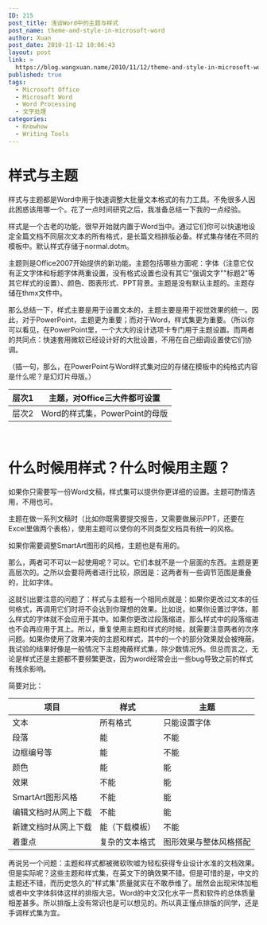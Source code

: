 ```yaml
---
ID: 215
post_title: 浅谈Word中的主题与样式
post_name: theme-and-style-in-microsoft-word
author: Xuan
post_date: 2010-11-12 10:06:43
layout: post
link: >
  https://blog.wangxuan.name/2010/11/12/theme-and-style-in-microsoft-word/
published: true
tags:
  - Microsoft Office
  - Microsoft Word
  - Word Processing
  - 文字处理
categories:
  - Knowhow
  - Writing Tools
---
```

# 样式与主题

样式与主题都是Word中用于快速调整大批量文本格式的有力工具。不免很多人因此困惑该用哪一个。花了一点时间研究之后，我准备总结一下我的一点经验。

样式是一个古老的功能，很早开始就内置于Word当中。通过它们你可以快速地设定全篇文档不同层次文本的所有格式，是长篇文档排版必备。样式集存储在不同的模板中。默认样式存储于normal.dotm。

主题则是Office2007开始提供的新功能。主题包括哪些方面呢：字体（注意它仅有正文字体和标题字体两重设置，没有格式设置也没有其它"强调文字""标题2"等其它样式的设置）、颜色、图表形式、PPT背景。主题是没有默认主题的。主题存储在thmx文件中。

那么总结一下，样式主要是用于设置文本的，主题主要是用于视觉效果的统一。因此，对于PowerPoint，主题更为重要；而对于Word，样式集更为重要。（所以你可以看见，在PowerPoint里，一个大大的设计选项卡专门用于主题设置。而两者的共同点：快速套用微软已经设计好的大批设置，不用在自己细调设置使它们协调。 

（插一句，那么，在PowerPoint与Word样式集对应的存储在模板中的纯格式内容是什么呢？是幻灯片母版。）

| 层次1 | 主题，对Office三大件都可设置   |
|-------|--------------------------------|
| 层次2 | Word的样式集，PowerPoint的母版 |
 

# 什么时候用样式？什么时候用主题？

如果你只需要写一份Word文稿，样式集可以提供你更详细的设置。主题可酌情选用，不用也可。

主题在做一系列文稿时（比如你既需要提交报告，又需要做展示PPT，还要在Excel里做两个表格），使用主题可以使你的不同类型文档具有统一的风格。

如果你需要调整SmartArt图形的风格，主题也是有用的。

那么，两者可不可以一起使用呢？可以。它们本就不是一个层面的东西。主题是更高层次的。之所以会要将两者进行比较，原因是：这两者有一些调节范围是重叠的，比如字体。

这就引出要注意的问题了：样式与主题有一个相同点就是：如果你更改过文本的任何格式，再调用它们时将不会达到你理想的效果。比如说，如果你设置过字体，那么样式的字体就不会应用于其中。如果你更改过段落缩进，那么样式中的段落缩进也不会再应用于其上。所以，重复使用主题和样式的时候，就需要注意两者的次序问题。如果你使用了效果冲突的主题和样式，其中的一个的部分效果就会被掩蔽。我试验的结果好像是一般情况下主题掩蔽样式集，除少数情况外。但总而言之，无论是样式还是主题都不要频繁更改，因为word经常会出一些bug导致之前的样式有残余影响。

简要对比：

| 项目                 | 样式           | 主题                   |
|----------------------|----------------|------------------------|
| 文本                 | 所有格式       | 只能设置字体           |
| 段落                 | 能             | 不能                   |
| 边框编号等           | 能             | 不能                   |
| 颜色                 | 能             | 能                     |
| 效果                 | 不能           | 能                     |
| SmartArt图形风格     | 不能           | 能                     |
| 编辑文档时从网上下载 | 不能           | 能                     |
| 新建文档时从网上下载 | 能（下载模板） | 不能                   |
| 着重点               | 复杂的文本格式 | 图形效果与整体风格搭配 |


再说另一个问题：主题和样式都被微软吹嘘为轻松获得专业设计水准的文档效果。但是实际呢？这些主题和样式集，在英文下的确效果不错。但是可惜的是，中文的主题还不错，而历史悠久的"样式集"质量就实在不敢恭维了。居然会出现宋体加粗或者中文字体斜体这样的排版大忌。Word的中文汉化水平一贯和软件的总体质量相差甚多。所以排版上没有常识也是可以想见的。所以真正懂点排版的同学，还是手调样式集为宜。